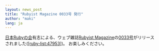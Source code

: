 ```yaml
---
layout: news_post
title: "Rubyist Magazine 0033号 発行"
author: "maki"
lang: ja
---
```


[日本Rubyの会][1]有志による、ウェブ雑誌[Rubyist
Magazine][2]の[0033号][3]がリリースされました([\[ruby-list:47953\]][4])。 お楽しみください。



[1]: http://jp.rubyist.net/ 
[2]: http://jp.rubyist.net/magazine/ 
[3]: http://jp.rubyist.net/magazine/?0033 
[4]: http://blade.nagaokaut.ac.jp/cgi-bin/scat.rb/ruby/ruby-list/47953 
